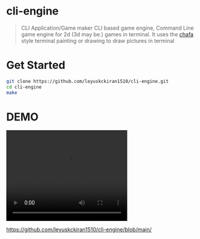 # cli-engine
> CLI Application/Game maker 
CLI based game engine, Command Line game engine for 2d (3d may be.) games in terminal.
It uses the [chafa](https://github.com/hpjansson/chafa) style terminal painting or drawing to draw pictures in terminal

# Get Started

```bash
git clone https://github.com/leyuskckiran1510/cli-engine.git
cd cli-engine
make
```


# DEMO

<video width="320" height="240" controls>
  <source src="./images/demo.mp4" type="video/mp4">
</video>

https://github.com/leyuskckiran1510/cli-engine/blob/main/
